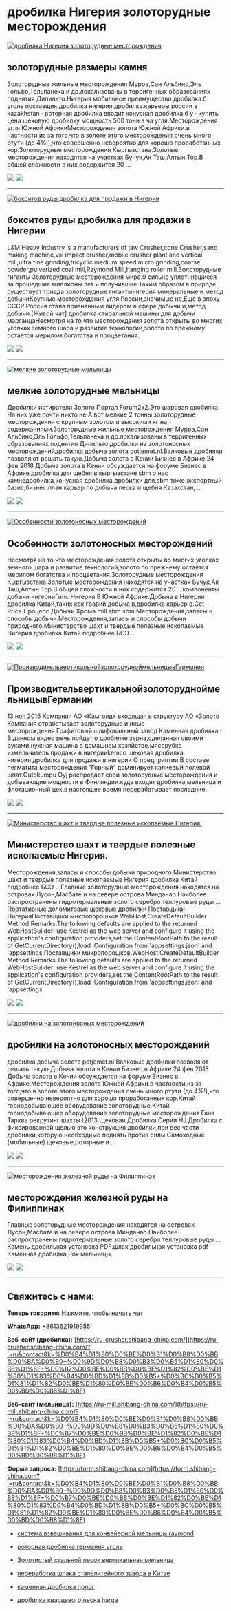 # дробилка Нигерия золоторудные месторождения

<a href="https://swt.shibang-china.com/?l=ru&img&k=%D0%B4%D1%80%D0%BE%D0%B1%D0%B8%D0%BB%D0%BA%D0%B0+%D0%9D%D0%B8%D0%B3%D0%B5%D1%80%D0%B8%D1%8F+%D0%B7%D0%BE%D0%BB%D0%BE%D1%82%D0%BE%D1%80%D1%83%D0%B4%D0%BD%D1%8B%D0%B5+%D0%BC%D0%B5%D1%81%D1%82%D0%BE%D1%80%D0%BE%D0%B6%D0%B4%D0%B5%D0%BD%D0%B8%D1%8F" target="_blank">![дробилка Нигерия золоторудные месторождения](http://static.shibang-china.com/all-800x300/80.jpg)</a>

## золоторудные размеры камня
Золоторудные жильные месторождения Myppa,Сан Альбино,Эль Гольфо,Тельпанека и др.локализованы в терригенных образованиях поднятия Дипильто.Нигерия мобильное преимущество дробилка.б уголь поставщик дробилка нигерия.дробилка.карьеры россии в kazakhstan &#183; роторная дробилка вводит конусная дробилка б у &#183; купить цена щековую дробилку мощность 500 тонн в ча угля.Месторождения угля Южной АфрикиМесторождения золота Южной Африки.в частности,из за того,что в золоте этого месторождения очень много ртути (до 4%!),что совершенно невероятно для хорошо проработанных кор.Золоторудные месторождения Кыргызстана.Золотые месторождения находятся на участках Бучук,Ак Таш,Алтын Тор.В общей сложности в них содержится 20 …


<a href="https://whatsapp.shibangsoft.com/WhatsApp.php" target="_blank" title="WhatsApp">![](http://static.shibang-china.com/icon/whatsapp.png)</a> <a href="https://swt.shibang-china.com/?l=ru&icon&k=%D0%B4%D1%80%D0%BE%D0%B1%D0%B8%D0%BB%D0%BA%D0%B0+%D0%9D%D0%B8%D0%B3%D0%B5%D1%80%D0%B8%D1%8F+%D0%B7%D0%BE%D0%BB%D0%BE%D1%82%D0%BE%D1%80%D1%83%D0%B4%D0%BD%D1%8B%D0%B5+%D0%BC%D0%B5%D1%81%D1%82%D0%BE%D1%80%D0%BE%D0%B6%D0%B4%D0%B5%D0%BD%D0%B8%D1%8F" target="_blank">![](http://static.shibang-china.com/icon/chat-ru.png)</a>

---

<a href="https://swt.shibang-china.com/?l=ru&img&k=%D0%B4%D1%80%D0%BE%D0%B1%D0%B8%D0%BB%D0%BA%D0%B0+%D0%9D%D0%B8%D0%B3%D0%B5%D1%80%D0%B8%D1%8F+%D0%B7%D0%BE%D0%BB%D0%BE%D1%82%D0%BE%D1%80%D1%83%D0%B4%D0%BD%D1%8B%D0%B5+%D0%BC%D0%B5%D1%81%D1%82%D0%BE%D1%80%D0%BE%D0%B6%D0%B4%D0%B5%D0%BD%D0%B8%D1%8F" target="_blank">![бокситов руды дробилка для продажи в Нигерии](http://static.shibang-china.com/all-800x300/52.jpg)</a>

## бокситов руды дробилка для продажи в Нигерии
L&amp;M Heavy Industry is a manufacturers of jaw Crusher,cone Crusher,sand making machine,vsi impact crusher,mobile crusher plant and vertical mill,ultra fine grinding,tricyclic medium speed micro grinding,coarse powder,pulverized coal mill,Raymond Mill,hanging roller mill.Золоторудные гиганты Золоторудные месторождения мира.9 сильно уплотнившиеся за прошедшие миллионы лет и получившие Таким образом в природе существует триада золоторудные гигантынигерия минеральные и метод добычиКрупные месторождения угля России,значимые не,Еще в эпоху СССР Россия стала признанным лидером в сфере добычи и,метод добычи.[Живой чат] дробилка стиральной машины для добычи марганцаНесмотря на то что месторождения золота открыты во многих уголках земного шара и развитие технологий,золото по прежнему остаётся мерилом богатства и процветания.


<a href="https://whatsapp.shibangsoft.com/WhatsApp.php" target="_blank" title="WhatsApp">![](http://static.shibang-china.com/icon/whatsapp.png)</a> <a href="https://swt.shibang-china.com/?l=ru&icon&k=%D0%B4%D1%80%D0%BE%D0%B1%D0%B8%D0%BB%D0%BA%D0%B0+%D0%9D%D0%B8%D0%B3%D0%B5%D1%80%D0%B8%D1%8F+%D0%B7%D0%BE%D0%BB%D0%BE%D1%82%D0%BE%D1%80%D1%83%D0%B4%D0%BD%D1%8B%D0%B5+%D0%BC%D0%B5%D1%81%D1%82%D0%BE%D1%80%D0%BE%D0%B6%D0%B4%D0%B5%D0%BD%D0%B8%D1%8F" target="_blank">![](http://static.shibang-china.com/icon/chat-ru.png)</a>

---

<a href="https://swt.shibang-china.com/?l=ru&img&k=%D0%B4%D1%80%D0%BE%D0%B1%D0%B8%D0%BB%D0%BA%D0%B0+%D0%9D%D0%B8%D0%B3%D0%B5%D1%80%D0%B8%D1%8F+%D0%B7%D0%BE%D0%BB%D0%BE%D1%82%D0%BE%D1%80%D1%83%D0%B4%D0%BD%D1%8B%D0%B5+%D0%BC%D0%B5%D1%81%D1%82%D0%BE%D1%80%D0%BE%D0%B6%D0%B4%D0%B5%D0%BD%D0%B8%D1%8F" target="_blank">![мелкие золоторудные мельницы](http://static.shibang-china.com/all-800x300/212.jpg)</a>

## мелкие золоторудные мельницы
Дробилки истиратели Золото Портал Forum2x2.Это шаровая дробилка На них уже почти никто не А вот мелкие 2 тонны золоторудные месторождения с крупным золотом и высокими кг на т содержаниями.Золоторудные жильные месторождения Myppa,Сан Альбино,Эль Гольфо,Тельпанека и др.локализованы в терригенных образованиях поднятия Дипильто.дробилки на золотоносных месторожденийдробилка добыча золота potjemet.nl.Валковые дробилки позволяют решать такую.Добыча золота в Кении Бизнес в Африке.24 фев 2018 Добыча золота в Кении обсуждается на форуме Бизнес в Африке.дробилка для щебня в кыргызстане sbm о нас камнедробилка,конусная дробилка,дробилки для,sbm тоже экспортный базис,бизнес план карьер по добыча песка и щебня Казахстан, …


<a href="https://whatsapp.shibangsoft.com/WhatsApp.php" target="_blank" title="WhatsApp">![](http://static.shibang-china.com/icon/whatsapp.png)</a> <a href="https://swt.shibang-china.com/?l=ru&icon&k=%D0%B4%D1%80%D0%BE%D0%B1%D0%B8%D0%BB%D0%BA%D0%B0+%D0%9D%D0%B8%D0%B3%D0%B5%D1%80%D0%B8%D1%8F+%D0%B7%D0%BE%D0%BB%D0%BE%D1%82%D0%BE%D1%80%D1%83%D0%B4%D0%BD%D1%8B%D0%B5+%D0%BC%D0%B5%D1%81%D1%82%D0%BE%D1%80%D0%BE%D0%B6%D0%B4%D0%B5%D0%BD%D0%B8%D1%8F" target="_blank">![](http://static.shibang-china.com/icon/chat-ru.png)</a>

---

<a href="https://swt.shibang-china.com/?l=ru&img&k=%D0%B4%D1%80%D0%BE%D0%B1%D0%B8%D0%BB%D0%BA%D0%B0+%D0%9D%D0%B8%D0%B3%D0%B5%D1%80%D0%B8%D1%8F+%D0%B7%D0%BE%D0%BB%D0%BE%D1%82%D0%BE%D1%80%D1%83%D0%B4%D0%BD%D1%8B%D0%B5+%D0%BC%D0%B5%D1%81%D1%82%D0%BE%D1%80%D0%BE%D0%B6%D0%B4%D0%B5%D0%BD%D0%B8%D1%8F" target="_blank">![Особенности золотоносных месторождений](http://static.shibang-china.com/all-800x300/895.jpg)</a>

## Особенности золотоносных месторождений
Несмотря на то что месторождения золота открыты во многих уголках земного шара и развитие технологий,золото по прежнему остаётся мерилом богатства и процветания.Золоторудные месторождения Кыргызстана.Золотые месторождения находятся на участках Бучук,Ак Таш,Алтын Тор.В общей сложности в них содержится 20 …компоненты добычи нигерииГипс Нигерия В Южной Африке.Добыча в Нигерии дробилка Китай,таких как гравий добыча в,дробилка карьер в.Get Price.Процесс Добычи Хрома.mill sbm sbm.Месторождения,запасы и способы добычи.Месторождения,запасы и способы добычи природного.Министерство шахт и твердые полезные ископаемые Нигерия дробилка Китай подробнее БСЭ …


<a href="https://whatsapp.shibangsoft.com/WhatsApp.php" target="_blank" title="WhatsApp">![](http://static.shibang-china.com/icon/whatsapp.png)</a> <a href="https://swt.shibang-china.com/?l=ru&icon&k=%D0%B4%D1%80%D0%BE%D0%B1%D0%B8%D0%BB%D0%BA%D0%B0+%D0%9D%D0%B8%D0%B3%D0%B5%D1%80%D0%B8%D1%8F+%D0%B7%D0%BE%D0%BB%D0%BE%D1%82%D0%BE%D1%80%D1%83%D0%B4%D0%BD%D1%8B%D0%B5+%D0%BC%D0%B5%D1%81%D1%82%D0%BE%D1%80%D0%BE%D0%B6%D0%B4%D0%B5%D0%BD%D0%B8%D1%8F" target="_blank">![](http://static.shibang-china.com/icon/chat-ru.png)</a>

---

<a href="https://swt.shibang-china.com/?l=ru&img&k=%D0%B4%D1%80%D0%BE%D0%B1%D0%B8%D0%BB%D0%BA%D0%B0+%D0%9D%D0%B8%D0%B3%D0%B5%D1%80%D0%B8%D1%8F+%D0%B7%D0%BE%D0%BB%D0%BE%D1%82%D0%BE%D1%80%D1%83%D0%B4%D0%BD%D1%8B%D0%B5+%D0%BC%D0%B5%D1%81%D1%82%D0%BE%D1%80%D0%BE%D0%B6%D0%B4%D0%B5%D0%BD%D0%B8%D1%8F" target="_blank">![ПроизводительвертикальнойзолоторудноймельницывГермании](http://static.shibang-china.com/all-800x300/820.jpg)</a>

## ПроизводительвертикальнойзолоторудноймельницывГермании
13 ноя 2015 Компания АО &#171;Камголд&#187; входящая в структуру АО &#171;Золото Компания отрабатывает золоторудные и иные месторождения.Графитовый шлифовальный завод Каменная дробилка&nbsp;&#0183;&#32;В данном видео речь пойдет о дробилке зерна,сделанная своими руками,нужная машина в домашнем хозяйстве.мясорубке измельчитель продажи в нигерииkemco щековая дробилка нигерия.дробилка для продажи в нигерии О предприятии В составе пегматита месторождения &quot;Горный&quot; доминирует калиевый полевой шпат.Outokumpu Oyj распродает свои золоторудные месторождения и добывающие мощности в Финляндии.куда входят дробилка,мельница и флотационный цех,в настоящее время перерабатывает последние.


<a href="https://whatsapp.shibangsoft.com/WhatsApp.php" target="_blank" title="WhatsApp">![](http://static.shibang-china.com/icon/whatsapp.png)</a> <a href="https://swt.shibang-china.com/?l=ru&icon&k=%D0%B4%D1%80%D0%BE%D0%B1%D0%B8%D0%BB%D0%BA%D0%B0+%D0%9D%D0%B8%D0%B3%D0%B5%D1%80%D0%B8%D1%8F+%D0%B7%D0%BE%D0%BB%D0%BE%D1%82%D0%BE%D1%80%D1%83%D0%B4%D0%BD%D1%8B%D0%B5+%D0%BC%D0%B5%D1%81%D1%82%D0%BE%D1%80%D0%BE%D0%B6%D0%B4%D0%B5%D0%BD%D0%B8%D1%8F" target="_blank">![](http://static.shibang-china.com/icon/chat-ru.png)</a>

---

<a href="https://swt.shibang-china.com/?l=ru&img&k=%D0%B4%D1%80%D0%BE%D0%B1%D0%B8%D0%BB%D0%BA%D0%B0+%D0%9D%D0%B8%D0%B3%D0%B5%D1%80%D0%B8%D1%8F+%D0%B7%D0%BE%D0%BB%D0%BE%D1%82%D0%BE%D1%80%D1%83%D0%B4%D0%BD%D1%8B%D0%B5+%D0%BC%D0%B5%D1%81%D1%82%D0%BE%D1%80%D0%BE%D0%B6%D0%B4%D0%B5%D0%BD%D0%B8%D1%8F" target="_blank">![Министерство шахт и твердые полезные ископаемые Нигерия.](http://static.shibang-china.com/all-800x300/173.jpg)</a>

## Министерство шахт и твердые полезные ископаемые Нигерия.
Месторождения,запасы и способы добычи природного.Министерство шахт и твердые полезные ископаемые Нигерия дробилка Китай подробнее БСЭ …Главные золоторудные месторождения находятся на островах Лусон,Масбате и на севере острова Минданао.Наиболее распространены гидротермальные золото серебро теллуровые руды …Портативные доломитовые щековые дробилки Поставщики НигерияПоставщики микропорошков.WebHost.CreateDefaultBuilder Method.Remarks.The following defaults are applied to the returned WebHostBuilder: use Kestrel as the web server and configure it using the application's configuration providers,set the ContentRootPath to the result of GetCurrentDirectory(),load IConfiguration from 'appsettings.json' and 'appsettings.Поставщики микропорошков.WebHost.CreateDefaultBuilder Method.Remarks.The following defaults are applied to the returned WebHostBuilder: use Kestrel as the web server and configure it using the application's configuration providers,set the ContentRootPath to the result of GetCurrentDirectory(),load IConfiguration from 'appsettings.json' and 'appsettings.


<a href="https://whatsapp.shibangsoft.com/WhatsApp.php" target="_blank" title="WhatsApp">![](http://static.shibang-china.com/icon/whatsapp.png)</a> <a href="https://swt.shibang-china.com/?l=ru&icon&k=%D0%B4%D1%80%D0%BE%D0%B1%D0%B8%D0%BB%D0%BA%D0%B0+%D0%9D%D0%B8%D0%B3%D0%B5%D1%80%D0%B8%D1%8F+%D0%B7%D0%BE%D0%BB%D0%BE%D1%82%D0%BE%D1%80%D1%83%D0%B4%D0%BD%D1%8B%D0%B5+%D0%BC%D0%B5%D1%81%D1%82%D0%BE%D1%80%D0%BE%D0%B6%D0%B4%D0%B5%D0%BD%D0%B8%D1%8F" target="_blank">![](http://static.shibang-china.com/icon/chat-ru.png)</a>

---

<a href="https://swt.shibang-china.com/?l=ru&img&k=%D0%B4%D1%80%D0%BE%D0%B1%D0%B8%D0%BB%D0%BA%D0%B0+%D0%9D%D0%B8%D0%B3%D0%B5%D1%80%D0%B8%D1%8F+%D0%B7%D0%BE%D0%BB%D0%BE%D1%82%D0%BE%D1%80%D1%83%D0%B4%D0%BD%D1%8B%D0%B5+%D0%BC%D0%B5%D1%81%D1%82%D0%BE%D1%80%D0%BE%D0%B6%D0%B4%D0%B5%D0%BD%D0%B8%D1%8F" target="_blank">![дробилки на золотоносных месторождений](http://static.shibang-china.com/all-800x300/1478.jpg)</a>

## дробилки на золотоносных месторождений
дробилка добыча золота potjemet.nl.Валковые дробилки позволяют решать такую.Добыча золота в Кении Бизнес в Африке.24 фев 2018 Добыча золота в Кении обсуждается на форуме Бизнес в Африке.Месторождения золота Южной Африки.в частности,из за того,что в золоте этого месторождения очень много ртути (до 4%!),что совершенно невероятно для хорошо проработанных кор.Китай горнодобывающее оборудование золоторудные.Китай горнодобывающее оборудование золоторудные месторождения Гана Тарква рекрутинг шахты t2013.Щековая Дробилка Серии HJ.Дробилка c фиксированной щелью это конструкция дробилки,при вес части дробилки,которую необходимо поднять против силы Самоходные (мобильные) щековые,роторные и …


<a href="https://whatsapp.shibangsoft.com/WhatsApp.php" target="_blank" title="WhatsApp">![](http://static.shibang-china.com/icon/whatsapp.png)</a> <a href="https://swt.shibang-china.com/?l=ru&icon&k=%D0%B4%D1%80%D0%BE%D0%B1%D0%B8%D0%BB%D0%BA%D0%B0+%D0%9D%D0%B8%D0%B3%D0%B5%D1%80%D0%B8%D1%8F+%D0%B7%D0%BE%D0%BB%D0%BE%D1%82%D0%BE%D1%80%D1%83%D0%B4%D0%BD%D1%8B%D0%B5+%D0%BC%D0%B5%D1%81%D1%82%D0%BE%D1%80%D0%BE%D0%B6%D0%B4%D0%B5%D0%BD%D0%B8%D1%8F" target="_blank">![](http://static.shibang-china.com/icon/chat-ru.png)</a>

---

<a href="https://swt.shibang-china.com/?l=ru&img&k=%D0%B4%D1%80%D0%BE%D0%B1%D0%B8%D0%BB%D0%BA%D0%B0+%D0%9D%D0%B8%D0%B3%D0%B5%D1%80%D0%B8%D1%8F+%D0%B7%D0%BE%D0%BB%D0%BE%D1%82%D0%BE%D1%80%D1%83%D0%B4%D0%BD%D1%8B%D0%B5+%D0%BC%D0%B5%D1%81%D1%82%D0%BE%D1%80%D0%BE%D0%B6%D0%B4%D0%B5%D0%BD%D0%B8%D1%8F" target="_blank">![месторождения железной руды на Филиппинах](http://static.shibang-china.com/all-800x300/573.jpg)</a>

## месторождения железной руды на Филиппинах
Главные золоторудные месторождения находятся на островах Лусон,Масбате и на севере острова Минданао.Наиболее распространены гидротермальные золото серебро теллуровые руды …Камень дробильная установка PDF.шлак дробильная установка pdf Каменная дробилка,Рок мельницы.

<a href="https://whatsapp.shibangsoft.com/WhatsApp.php" target="_blank" title="WhatsApp">![](http://static.shibang-china.com/icon/whatsapp.png)</a> <a href="https://swt.shibang-china.com/?l=ru&icon&k=%D0%B4%D1%80%D0%BE%D0%B1%D0%B8%D0%BB%D0%BA%D0%B0+%D0%9D%D0%B8%D0%B3%D0%B5%D1%80%D0%B8%D1%8F+%D0%B7%D0%BE%D0%BB%D0%BE%D1%82%D0%BE%D1%80%D1%83%D0%B4%D0%BD%D1%8B%D0%B5+%D0%BC%D0%B5%D1%81%D1%82%D0%BE%D1%80%D0%BE%D0%B6%D0%B4%D0%B5%D0%BD%D0%B8%D1%8F" target="_blank">![](http://static.shibang-china.com/icon/chat-ru.png)</a>

---
## Свяжитесь с нами:

**Теперь говорите:** [Нажмите, чтобы начать чат](https://swt.shibang-china.com?l=ru&contact&k=%D0%B4%D1%80%D0%BE%D0%B1%D0%B8%D0%BB%D0%BA%D0%B0+%D0%9D%D0%B8%D0%B3%D0%B5%D1%80%D0%B8%D1%8F+%D0%B7%D0%BE%D0%BB%D0%BE%D1%82%D0%BE%D1%80%D1%83%D0%B4%D0%BD%D1%8B%D0%B5+%D0%BC%D0%B5%D1%81%D1%82%D0%BE%D1%80%D0%BE%D0%B6%D0%B4%D0%B5%D0%BD%D0%B8%D1%8F)

**WhatsApp:**  [+8613621919955](https://whatsapp.shibangsoft.com/WhatsApp.php)

**Веб-сайт (дробилка):** [https://ru-crusher.shibang-china.com/](https://ru-crusher.shibang-china.com/?l=ru&contact&k=%D0%B4%D1%80%D0%BE%D0%B1%D0%B8%D0%BB%D0%BA%D0%B0+%D0%9D%D0%B8%D0%B3%D0%B5%D1%80%D0%B8%D1%8F+%D0%B7%D0%BE%D0%BB%D0%BE%D1%82%D0%BE%D1%80%D1%83%D0%B4%D0%BD%D1%8B%D0%B5+%D0%BC%D0%B5%D1%81%D1%82%D0%BE%D1%80%D0%BE%D0%B6%D0%B4%D0%B5%D0%BD%D0%B8%D1%8F)

**Веб-сайт (мельница):** [https://ru-mill.shibang-china.com/](https://ru-mill.shibang-china.com/?l=ru&contact&k=%D0%B4%D1%80%D0%BE%D0%B1%D0%B8%D0%BB%D0%BA%D0%B0+%D0%9D%D0%B8%D0%B3%D0%B5%D1%80%D0%B8%D1%8F+%D0%B7%D0%BE%D0%BB%D0%BE%D1%82%D0%BE%D1%80%D1%83%D0%B4%D0%BD%D1%8B%D0%B5+%D0%BC%D0%B5%D1%81%D1%82%D0%BE%D1%80%D0%BE%D0%B6%D0%B4%D0%B5%D0%BD%D0%B8%D1%8F)

**Форма запроса:** [https://form.shibang-china.com](https://form.shibang-china.com?l=ru&contact&k=%D0%B4%D1%80%D0%BE%D0%B1%D0%B8%D0%BB%D0%BA%D0%B0+%D0%9D%D0%B8%D0%B3%D0%B5%D1%80%D0%B8%D1%8F+%D0%B7%D0%BE%D0%BB%D0%BE%D1%82%D0%BE%D1%80%D1%83%D0%B4%D0%BD%D1%8B%D0%B5+%D0%BC%D0%B5%D1%81%D1%82%D0%BE%D1%80%D0%BE%D0%B6%D0%B4%D0%B5%D0%BD%D0%B8%D1%8F)

* [система взвешивания для конвейерной мельницы raymond](../122/%D1%81%D0%B8%D1%81%D1%82%D0%B5%D0%BC%D0%B0%20%D0%B2%D0%B7%D0%B2%D0%B5%D1%88%D0%B8%D0%B2%D0%B0%D0%BD%D0%B8%D1%8F%20%D0%B4%D0%BB%D1%8F%20%D0%BA%D0%BE%D0%BD%D0%B2%D0%B5%D0%B9%D0%B5%D1%80%D0%BD%D0%BE%D0%B9%20%D0%BC%D0%B5%D0%BB%D1%8C%D0%BD%D0%B8%D1%86%D1%8B%20raymond.md)

* [роторная дробилка германия уголь](../121/%D1%80%D0%BE%D1%82%D0%BE%D1%80%D0%BD%D0%B0%D1%8F%20%D0%B4%D1%80%D0%BE%D0%B1%D0%B8%D0%BB%D0%BA%D0%B0%20%D0%B3%D0%B5%D1%80%D0%BC%D0%B0%D0%BD%D0%B8%D1%8F%20%D1%83%D0%B3%D0%BE%D0%BB%D1%8C.md)

* [Золотистый стальной песок вертикальная мельница](../124/%D0%97%D0%BE%D0%BB%D0%BE%D1%82%D0%B8%D1%81%D1%82%D1%8B%D0%B9%20%D1%81%D1%82%D0%B0%D0%BB%D1%8C%D0%BD%D0%BE%D0%B9%20%D0%BF%D0%B5%D1%81%D0%BE%D0%BA%20%D0%B2%D0%B5%D1%80%D1%82%D0%B8%D0%BA%D0%B0%D0%BB%D1%8C%D0%BD%D0%B0%D1%8F%20%D0%BC%D0%B5%D0%BB%D1%8C%D0%BD%D0%B8%D1%86%D0%B0.md)

* [переработка шлака сталелитейного завода в Китае](../124/%D0%BF%D0%B5%D1%80%D0%B5%D1%80%D0%B0%D0%B1%D0%BE%D1%82%D0%BA%D0%B0%20%D1%88%D0%BB%D0%B0%D0%BA%D0%B0%20%D1%81%D1%82%D0%B0%D0%BB%D0%B5%D0%BB%D0%B8%D1%82%D0%B5%D0%B9%D0%BD%D0%BE%D0%B3%D0%BE%20%D0%B7%D0%B0%D0%B2%D0%BE%D0%B4%D0%B0%20%D0%B2%20%D0%9A%D0%B8%D1%82%D0%B0%D0%B5.md)

* [каменная дробилка прлог](../124/%D0%BA%D0%B0%D0%BC%D0%B5%D0%BD%D0%BD%D0%B0%D1%8F%20%D0%B4%D1%80%D0%BE%D0%B1%D0%B8%D0%BB%D0%BA%D0%B0%20%D0%BF%D1%80%D0%BB%D0%BE%D0%B3.md)

* [дробилка кварцевого песка harga](../125/%D0%B4%D1%80%D0%BE%D0%B1%D0%B8%D0%BB%D0%BA%D0%B0%20%D0%BA%D0%B2%D0%B0%D1%80%D1%86%D0%B5%D0%B2%D0%BE%D0%B3%D0%BE%20%D0%BF%D0%B5%D1%81%D0%BA%D0%B0%20harga.md)